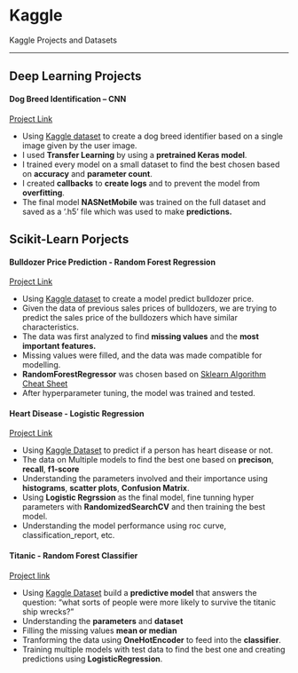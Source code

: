 # Kaggle

Kaggle Projects and Datasets

---

## Deep Learning Projects


#### Dog Breed Identification – CNN

[Project Link](https://github.com/gargharshal/Kaggle/blob/master/Dog%20Breed%20Indentification/Dog%20Breed%20Identification%20-%20My%20Version.ipynb)

- Using [Kaggle dataset](https://www.kaggle.com/c/bluebook-for-bulldozers) to create a dog breed identifier based on a single image given by the user image.
- I used **Transfer Learning** by using a **pretrained Keras model**.
- I trained every model on a small dataset to find the best chosen based on **accuracy** and
**parameter count**.
- I created **callbacks** to **create logs** and to prevent the model from
**overfitting**.
- The final model **NASNetMobile** was trained on the full dataset and saved as a ‘.h5’ file which was used to make **predictions.**

<!-- * [Dog Breed Identification - Course Version](https://github.com/gargharshal/Kaggle/blob/master/Dog%20Breed%20Indentification/Dog%20Breed%20Identification%20-%20Course%20Version.ipynb) Project created from a course referred, [Original Link](https://github.com/mrdbourke/zero-to-mastery-ml/blob/master/section-3-structured-data-projects/end-to-end-bluebook-bulldozer-price-regression.ipynb) of tutor's version -->



## Scikit-Learn Porjects

#### Bulldozer Price Prediction - Random Forest Regression

[Project Link](https://github.com/gargharshal/Kaggle/blob/master/Bluebook%20for%20Bulldozer/Blue%20Book%20for%20Bulldozers.ipynb)

- Using [Kaggle dataset](https://www.kaggle.com/c/bluebook-for-bulldozers) to create a model predict bulldozer price.
- Given the data of previous sales prices of bulldozers, we are trying
to predict the sales price of the bulldozers which have similar
characteristics.
- The data was first analyzed to find **missing values** and the **most
important features.**
- Missing values were filled, and the data was made compatible for
modelling.
- **RandomForestRegressor** was chosen based on [Sklearn Algorithm
Cheat Sheet](https://scikit-learn.org/stable/tutorial/machine_learning_map/index.html)
- After hyperparameter tuning, the model was trained and tested.

#### Heart Disease - Logistic Regression

[Project Link](https://github.com/gargharshal/Kaggle/blob/master/Heart%20Disease/Heart%20Disease.ipynb)

- Using [Kaggle Dataset](https://www.kaggle.com/ronitf/heart-disease-uci) to predict if a person has heart disease or not.
- The data on Multiple models to find the best one based on **precison**, **recall**, **f1-score**
- Understanding the parameters involved and their importance using **histograms**, **scatter plots**,  **Confusion Matrix**.
- Using **Logistic Regrssion** as the final model, fine tunning hyper parameters with **RandomizedSearchCV** and then training the best model.
- Understanding the model performance using roc curve, classification_report, etc.

#### Titanic - Random Forest Classifier
[Project link](https://github.com/gargharshal/Kaggle/blob/master/Titanic/Titanic%20prediction.ipynb)

- Using [Kaggle Dataset](https://www.kaggle.com/c/titanic) build a **predictive model** that answers the question: “what sorts of people were more likely to survive the titanic ship wrecks?”
- Understanding the **parameters** and **dataset**
- Filling the missing values **mean or median**
- Tranforming the data using **OneHotEncoder** to feed into the **classifier**.
- Training multiple models with test data to find the best one and creating predictions using **LogisticRegression**.
